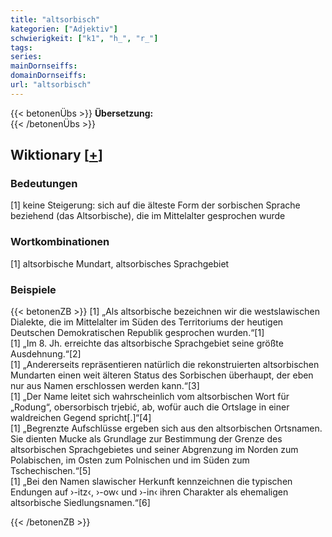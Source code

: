 ```yaml
---
title: "altsorbisch"
kategorien: ["Adjektiv"]
schwierigkeit: ["k1", "h_", "r_"]
tags:
series:
mainDornseiffs:
domainDornseiffs:
url: "altsorbisch"
---
```


{{< betonenÜbs >}}
**Übersetzung:**  
{{< /betonenÜbs >}}

## Wiktionary [[+](https://de.wiktionary.org/wiki/altsorbisch)]

### Bedeutungen
[1] keine Steigerung: sich auf die älteste Form der sorbischen Sprache beziehend (das Altsorbische), die im Mittelalter gesprochen wurde  

### Wortkombinationen
[1] altsorbische Mundart, altsorbisches Sprachgebiet  

### Beispiele
{{< betonenZB >}}
[1] „Als altsorbische bezeichnen wir die westslawischen Dialekte, die im Mittelalter im Süden des Territoriums der heutigen Deutschen Demokratischen Republik gesprochen wurden.“[1]  
[1] „Im 8. Jh. erreichte das altsorbische Sprachgebiet seine größte Ausdehnung.“[2]  
[1] „Andererseits repräsentieren natürlich die rekonstruierten altsorbischen Mundarten einen weit älteren Status des Sorbischen überhaupt, der eben nur aus Namen erschlossen werden kann.“[3]  
[1] „Der Name leitet sich wahrscheinlich vom altsorbischen Wort für „Rodung“, obersorbisch trjebić, ab, wofür auch die Ortslage in einer waldreichen Gegend spricht[.]“[4]  
[1] „Begrenzte Aufschlüsse ergeben sich aus den altsorbischen Ortsnamen. Sie dienten Mucke als Grundlage zur Bestimmung der Grenze des altsorbischen Sprachgebietes und seiner Abgrenzung im Norden zum Polabischen, im Osten zum Polnischen und im Süden zum Tschechischen.“[5]  
[1] „Bei den Namen slawischer Herkunft kennzeichnen die typischen Endungen auf ›-itz‹, ›-ow‹ und ›-in‹ ihren Charakter als ehemaligen altsorbische Siedlungsnamen.“[6]  

{{< /betonenZB >}}

